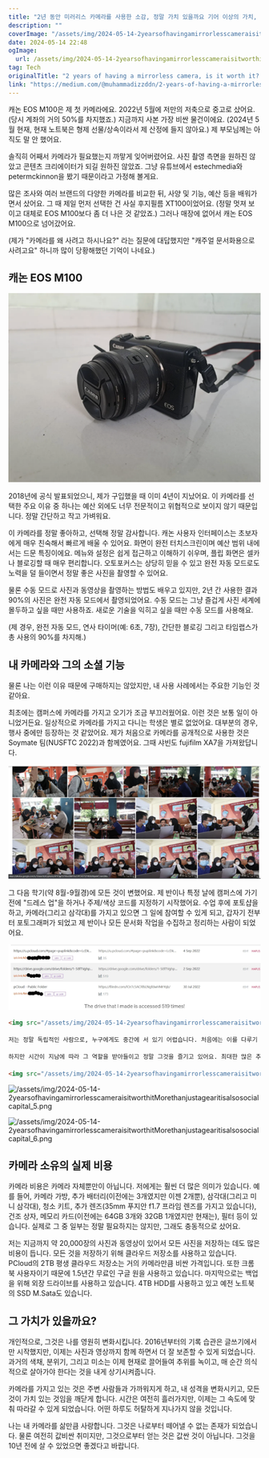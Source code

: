 ```yaml
---
title: "2년 동안 미러리스 카메라를 사용한 소감, 정말 가치 있을까요 기어 이상의 가치, 소셜 캐피탈까지 고려해보기"
description: ""
coverImage: "/assets/img/2024-05-14-2yearsofhavingamirrorlesscameraisitworthitMorethanjustagearitisalsosocialcapital_0.png"
date: 2024-05-14 22:48
ogImage: 
  url: /assets/img/2024-05-14-2yearsofhavingamirrorlesscameraisitworthitMorethanjustagearitisalsosocialcapital_0.png
tag: Tech
originalTitle: "2 years of having a mirrorless camera, is it worth it? (More than just a gear, it is also social capital)"
link: "https://medium.com/@muhammadizzddn/2-years-of-having-a-mirrorless-camera-is-it-worth-it-0d002a8e7aa9"
---
```



캐논 EOS M100은 제 첫 카메라에요. 2022년 5월에 저만의 저축으로 중고로 샀어요. (당시 계좌의 거의 50%를 차지했죠.) 지금까지 사본 가장 비싼 물건이에요. (2024년 5월 현재, 현재 노트북은 형제 선물/상속이라서 제 산정에 들지 않아요.) 제 부모님께는 아직도 말 안 했어요.

솔직히 어째서 카메라가 필요했는지 까맣게 잊어버렸어요. 사진 촬영 측면을 원하진 않았고 콘텐츠 크리에이터가 되길 원하진 않았죠. 그냥 유튜브에서 estechmedia와 petermckinnon을 봤기 때문이라고 가정해 볼게요.

많은 조사와 여러 브랜드의 다양한 카메라를 비교한 뒤, 사양 및 기능, 예산 등을 배워가면서 샀어요. 그 때 제일 먼저 선택한 건 사실 후지필름 XT100이었어요. (정말 멋져 보이고 대체로 EOS M100보다 좀 더 나은 것 같았죠.) 그러나 매장에 없어서 캐논 EOS M100으로 넘어갔어요.

(제가 "카메라를 왜 사려고 하시나요?" 라는 질문에 대답했지만 "캐주얼 문서화용으로 사려고요" 하니까 많이 당황해했던 기억이 나네요.)



## 캐논 EOS M100

![이미지](/assets/img/2024-05-14-2yearsofhavingamirrorlesscameraisitworthitMorethanjustagearitisalsosocialcapital_0.png)

2018년에 공식 발표되었으니, 제가 구입했을 때 이미 4년이 지났어요. 이 카메라를 선택한 주요 이유 중 하나는 예산 외에도 너무 전문적이고 위협적으로 보이지 않기 때문입니다. 정말 간단하고 작고 가벼워요.

이 카메라를 정말 좋아하고, 선택해 정말 감사합니다. 캐논 사용자 인터페이스는 초보자에게 매우 친숙해서 빠르게 배울 수 있어요. 화면이 완전 터치스크린이며 예산 범위 내에서는 드문 특징이에요. 메뉴와 설정은 쉽게 접근하고 이해하기 쉬우며, 플립 화면은 셀카나 블로깅할 때 매우 편리합니다. 오토포커스는 상당히 믿을 수 있고 완전 자동 모드로도 노력을 덜 들이면서 정말 좋은 사진을 촬영할 수 있어요.



물론 수동 모드로 사진과 동영상을 촬영하는 방법도 배우고 있지만, 2년 간 사용한 결과 90%의 사진은 완전 자동 모드에서 촬영되었어요. 수동 모드는 그냥 즐겁게 사진 세계에 몰두하고 싶을 때만 사용하죠. 새로운 기술을 익히고 싶을 때만 수동 모드를 사용해요.

(제 경우, 완전 자동 모드, 연사 타이머(예: 6초, 7장), 간단한 블로깅 그리고 타임랩스가 총 사용의 90%를 차지해.)

## 내 카메라와 그의 소셜 기능

물론 나는 이런 이유 때문에 구매하지는 않았지만, 내 사용 사례에서는 주요한 기능인 것 같아요.



최초에는 캠퍼스에 카메라를 가지고 오기가 조금 부끄러웠어요. 이런 것은 보통 일이 아니었거든요. 일상적으로 카메라를 가지고 다니는 학생은 별로 없었어요. 대부분의 경우, 행사 중에만 등장하는 것 같았어요. 제가 처음으로 카메라를 공개적으로 사용한 것은 Soymate 팀(NUSFTC 2022)과 함께였어요. 그때 샤빈도 fujifilm XA7을 가져왔답니다.

![image1](/assets/img/2024-05-14-2yearsofhavingamirrorlesscameraisitworthitMorethanjustagearitisalsosocialcapital_1.png)

그 다음 학기(약 8월-9월경)에 모든 것이 변했어요. 제 반이나 특정 날에 캠퍼스에 가기 전에 "드레스 업"을 하거나 주제/색상 코드를 지정하기 시작했어요. 수업 후에 포토샵을 하고, 카메라(그리고 삼각대)를 가지고 있으면 그 일에 참여할 수 있게 되고, 갑자기 전부터 포토그래퍼가 되었고 제 반이나 모든 문서화 작업을 수집하고 정리하는 사람이 되었어요.

![image2](/assets/img/2024-05-14-2yearsofhavingamirrorlesscameraisitworthitMorethanjustagearitisalsosocialcapital_2.png)



```markdown
<img src="/assets/img/2024-05-14-2yearsofhavingamirrorlesscameraisitworthitMorethanjustagearitisalsosocialcapital_3.png" />

저는 정말 독립적인 사람으로, 누구에게도 중간에 서 있기 어렵습니다. 처음에는 이를 다루기 어려웠어요. 카메라를 가져왔다고 말하기가 부끄러웠고, 삼각대를 들고 다니고 싶지 않아서 친구에게 부탁했어요. 그리고 일부 친구들의 스마트폰이 내 카메라보다 더 좋은 사진을 찍을 수 있다는 것을 알기 때문에 더 그랬죠.

하지만 시간이 지남에 따라 그 역할을 받아들이고 정말 그것을 즐기고 있어요. 최대한 많은 추억을 기록하고 정리합니다. 이제 더 자주 여행을 다니며 친구들과 많이 활동하고 생동감 넘치는 삶을 살아가요. 이전에 카메라를 가지기 전보다 스마트폰으로 사진을 많이 찍어요. 카메라를 가지고 있음으로서 "촬영 습관"을 알게 되었거든요. 이제 항상 카메라를 가지고 다니는 편이에요.

<img src="/assets/img/2024-05-14-2yearsofhavingamirrorlesscameraisitworthitMorethanjustagearitisalsosocialcapital_4.png" />
```



![/assets/img/2024-05-14-2yearsofhavingamirrorlesscameraisitworthitMorethanjustagearitisalsosocialcapital_5.png](https://example.com/assets/img/2024-05-14-2yearsofhavingamirrorlesscameraisitworthitMorethanjustagearitisalsosocialcapital_5.png)

![/assets/img/2024-05-14-2yearsofhavingamirrorlesscameraisitworthitMorethanjustagearitisalsosocialcapital_6.png](https://example.com/assets/img/2024-05-14-2yearsofhavingamirrorlesscameraisitworthitMorethanjustagearitisalsosocialcapital_6.png)

## 카메라 소유의 실제 비용

카메라 비용은 카메라 자체뿐만이 아닙니다. 저에게는 훨씬 더 많은 의미가 있습니다. 예를 들어, 카메라 가방, 추가 배터리(이전에는 3개였지만 이젠 2개뿐), 삼각대(그리고 미니 삼각대), 청소 키트, 추가 렌즈(35mm 푸지안 f1.7 프라임 렌즈를 가지고 있습니다), 건조 상자, 메모리 카드(이전에는 64GB 3개와 32GB 1개였지만 현재는), 필터 등이 있습니다. 실제로 그 중 일부는 정말 필요하지는 않지만, 그래도 충동적으로 샀어요.



저는 지금까지 약 20,000장의 사진과 동영상이 있어서 모든 사진을 저장하는 데도 많은 비용이 듭니다. 모든 것을 저장하기 위해 클라우드 저장소를 사용하고 있습니다. PCloud의 2TB 평생 클라우드 저장소는 거의 카메라만큼 비싼 가격입니다. 또한 크롬북 사용자이기 때문에 1.5년간 무료인 구글 원을 사용하고 있습니다. 마지막으로는 백업을 위해 외장 드라이브를 사용하고 있습니다. 4TB HDD를 사용하고 있고 예전 노트북의 SSD M.Sata도 있습니다.



## 그 가치가 있을까요?

개인적으로, 그것은 나를 영원히 변화시킵니다. 2016년부터의 기록 습관은 글쓰기에서만 시작했지만, 이제는 사진과 영상까지 함께 하면서 더 잘 보존할 수 있게 되었습니다. 과거의 색채, 분위기, 그리고 미소는 이제 현재로 끌어들여 추위를 녹이고, 매 순간 의식적으로 살아가야 한다는 것을 내게 상기시켜줍니다.

카메라를 가지고 있는 것은 주변 사람들과 가까워지게 하고, 내 성격을 변화시키고, 모든 것이 가치 있는 것임을 깨닫게 합니다. 시간은 여전히 흘러가지만, 이제는 그 속도에 맞춰 따라갈 수 있게 되었습니다. 어떤 하루도 허탈하게 지나가지 않을 것입니다.

나는 내 카메라를 삶만큼 사랑합니다. 그것은 나로부터 떼어낼 수 없는 존재가 되었습니다. 물론 여전히 값비싼 취미지만, 그것으로부터 얻는 것은 값싼 것이 아닙니다. 그것을 10년 전에 살 수 있었으면 좋겠다고 바랍니다.